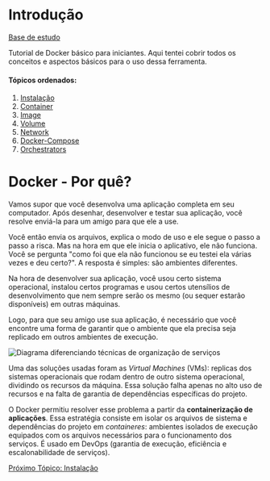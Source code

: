 # Introdução

[Base de estudo](https://docs.docker.com/get-started/)

Tutorial de Docker básico para iniciantes. Aqui tentei cobrir todos os conceitos e aspectos básicos para o uso dessa ferramenta.
#### **Tópicos ordenados:**
1. [Instalação](Instalação.md)
2. [Container](Container.md)
3. [Image](Image.md) 
4. [Volume](Volume.md)
5. [Network ](Network.md)
6. [Docker-Compose](Docker-Compose.md)
7. [Orchestrators](Orchestrators.md)

# Docker - Por quê?

Vamos supor que você desenvolva uma aplicação completa em seu computador. Após desenhar, desenvolver e testar sua aplicação, você resolve enviá-la para um amigo para que ele a use. 

Você então envia os arquivos, explica o modo de uso e ele segue o passo a passo a risca. Mas na hora em que ele inicia o aplicativo, ele não funciona. Você se pergunta "como foi que ela não funcionou se eu testei ela várias vezes e deu certo?". A resposta é simples: são ambientes diferentes.

Na hora de desenvolver sua aplicação, você usou certo sistema operacional, instalou certos programas e usou certos utensílios de desenvolvimento que nem sempre serão os mesmo (ou sequer estarão disponíveis) em outras máquinas. 

Logo, para que seu amigo use sua aplicação, é necessário que você encontre uma forma de garantir que o ambiente que ela precisa seja replicado em outros ambientes de execução. 

![Diagrama diferenciando técnicas de organização de serviços](https://www.netscaler.com/content/dam/netscaler/images/graphics/infographics/what-is-containerization.png)

Uma das soluções usadas foram as *Virtual Machines* (VMs): replicas dos sistemas operacionais que rodam dentro de outro sistema operacional, dividindo os recursos da máquina. Essa solução falha apenas no alto uso de recursos e na falta de garantia de dependências específicas do projeto. 

O Docker permitiu resolver esse problema a partir da **containerização de aplicações**. Essa estratégia consiste em isolar os arquivos de sistema e dependências do projeto em *containeres*: ambientes isolados de execução equipados com os arquivos necessários para o funcionamento dos serviços. É usado em DevOps (garantia de execução, eficiência e escalonabilidade de serviços).

[Próximo Tópico: Instalação](Instalação.md)

